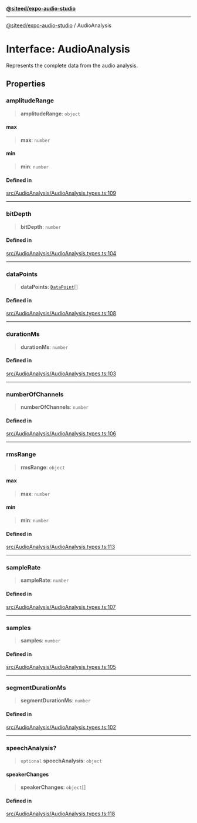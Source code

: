 [**@siteed/expo-audio-studio**](../README.md)

***

[@siteed/expo-audio-studio](../README.md) / AudioAnalysis

# Interface: AudioAnalysis

Represents the complete data from the audio analysis.

## Properties

### amplitudeRange

> **amplitudeRange**: `object`

#### max

> **max**: `number`

#### min

> **min**: `number`

#### Defined in

[src/AudioAnalysis/AudioAnalysis.types.ts:109](https://github.com/deeeed/expo-audio-stream/blob/c74460f5bb3fc818511d2b5ebc6a28b5aeb407fe/packages/expo-audio-studio/src/AudioAnalysis/AudioAnalysis.types.ts#L109)

***

### bitDepth

> **bitDepth**: `number`

#### Defined in

[src/AudioAnalysis/AudioAnalysis.types.ts:104](https://github.com/deeeed/expo-audio-stream/blob/c74460f5bb3fc818511d2b5ebc6a28b5aeb407fe/packages/expo-audio-studio/src/AudioAnalysis/AudioAnalysis.types.ts#L104)

***

### dataPoints

> **dataPoints**: [`DataPoint`](DataPoint.md)[]

#### Defined in

[src/AudioAnalysis/AudioAnalysis.types.ts:108](https://github.com/deeeed/expo-audio-stream/blob/c74460f5bb3fc818511d2b5ebc6a28b5aeb407fe/packages/expo-audio-studio/src/AudioAnalysis/AudioAnalysis.types.ts#L108)

***

### durationMs

> **durationMs**: `number`

#### Defined in

[src/AudioAnalysis/AudioAnalysis.types.ts:103](https://github.com/deeeed/expo-audio-stream/blob/c74460f5bb3fc818511d2b5ebc6a28b5aeb407fe/packages/expo-audio-studio/src/AudioAnalysis/AudioAnalysis.types.ts#L103)

***

### numberOfChannels

> **numberOfChannels**: `number`

#### Defined in

[src/AudioAnalysis/AudioAnalysis.types.ts:106](https://github.com/deeeed/expo-audio-stream/blob/c74460f5bb3fc818511d2b5ebc6a28b5aeb407fe/packages/expo-audio-studio/src/AudioAnalysis/AudioAnalysis.types.ts#L106)

***

### rmsRange

> **rmsRange**: `object`

#### max

> **max**: `number`

#### min

> **min**: `number`

#### Defined in

[src/AudioAnalysis/AudioAnalysis.types.ts:113](https://github.com/deeeed/expo-audio-stream/blob/c74460f5bb3fc818511d2b5ebc6a28b5aeb407fe/packages/expo-audio-studio/src/AudioAnalysis/AudioAnalysis.types.ts#L113)

***

### sampleRate

> **sampleRate**: `number`

#### Defined in

[src/AudioAnalysis/AudioAnalysis.types.ts:107](https://github.com/deeeed/expo-audio-stream/blob/c74460f5bb3fc818511d2b5ebc6a28b5aeb407fe/packages/expo-audio-studio/src/AudioAnalysis/AudioAnalysis.types.ts#L107)

***

### samples

> **samples**: `number`

#### Defined in

[src/AudioAnalysis/AudioAnalysis.types.ts:105](https://github.com/deeeed/expo-audio-stream/blob/c74460f5bb3fc818511d2b5ebc6a28b5aeb407fe/packages/expo-audio-studio/src/AudioAnalysis/AudioAnalysis.types.ts#L105)

***

### segmentDurationMs

> **segmentDurationMs**: `number`

#### Defined in

[src/AudioAnalysis/AudioAnalysis.types.ts:102](https://github.com/deeeed/expo-audio-stream/blob/c74460f5bb3fc818511d2b5ebc6a28b5aeb407fe/packages/expo-audio-studio/src/AudioAnalysis/AudioAnalysis.types.ts#L102)

***

### speechAnalysis?

> `optional` **speechAnalysis**: `object`

#### speakerChanges

> **speakerChanges**: `object`[]

#### Defined in

[src/AudioAnalysis/AudioAnalysis.types.ts:118](https://github.com/deeeed/expo-audio-stream/blob/c74460f5bb3fc818511d2b5ebc6a28b5aeb407fe/packages/expo-audio-studio/src/AudioAnalysis/AudioAnalysis.types.ts#L118)
